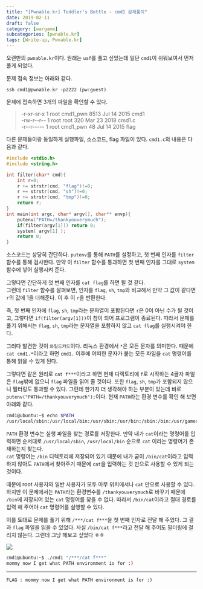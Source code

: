 ```yaml
---
title: "[Pwnable.kr] Toddler's Bottle - cmd1 문제풀이"
date: 2019-02-11
draft: false
category: [wargame]
subcategories: [pwnable.kr]
tags: [Write-up, Pwnable.kr]
---
```


오랜만의 `pwnable.kr`이다.
원래는 `uaf`를 풀고 싶었는데 일단 `cmd1`이 쉬워보여서 먼저 풀게 되었다.  

<!--more-->
  
문제 접속 정보는 아래와 같다.

```plain
ssh cmd1@pwnable.kr -p2222 (pw:guest)
```

문제에 접속하면 3개의 파일을 확인할 수 있다.  

> -r-xr-sr-x  1 root cmd1_pwn 8513 Jul 14  2015 cmd1  
> -rw-r--r--  1 root root      320 Mar 23  2018 cmd1.c  
> -r--r-----  1 root cmd1_pwn   48 Jul 14  2015 flag  

다른 문제들이랑 동일하게 실행파일, 소스코드, flag 파일이 있다.
`cmd1.c`의 내용은 다음과 같다.  

```c
#include <stdio.h>
#include <string.h>

int filter(char* cmd){
	int r=0;
	r += strstr(cmd, "flag")!=0;
	r += strstr(cmd, "sh")!=0;
	r += strstr(cmd, "tmp")!=0;
	return r;
}
int main(int argc, char* argv[], char** envp){
	putenv("PATH=/thankyouverymuch");
	if(filter(argv[1])) return 0;
	system( argv[1] );
	return 0;
}
```

소스코드는 상당히 간단하다.
`putenv`를 통해 `PATH`를 설정하고, 첫 번째 인자를 `filter` 함수를 통해 검사한다.
만약 이 `filter` 함수를 통과하면 첫 번째 인자를 그대로 `system` 함수에 넣어 실행시켜 준다.

그렇다면 간단하게 첫 번째 인자를 `cat flag`를 하면 될 것 같다.  
그런데 `filter` 함수를 살펴보면, 인자를 `flag`, `sh`, `tmp`와 비교해서 만약 그 값이 같다면 `r`의 값에 1을 더해준다.
이 후 이 `r`을 반환한다.  

즉, 첫 번째 인자에 `flag`, `sh`, `tmp`라는 문자열이 포함된다면 `r`은 0이 아닌 수가 될 것이고, 그렇다면 `if(filter(argv[1]))`이 참이 되어 프로그램이 종료된다.
따라서 문제를 풀기 위해서는 `flag`, `sh`, `tmp`라는 문자열을 포함하지 않고 `cat flag`를 실행시켜야 한다.

그러다 발견한 것이 `와일드카드`이다.
리눅스 환경에서 `*`은 모든 문자를 의미한다.
때문에 `cat cmd1.*`이라고 하면 `cmd1.` 이후에 어떠한 문자가 붙는 모든 파일을 `cat` 명령어를 통해 읽을 수 있게 된다.  

그렇다면 같은 원리로 `cat f***`이라고 하면 현재 디렉토리에 `f`로 시작하는 4글자 파일은 `flag`밖에 없으니 `flag` 파일을 읽어 줄 것이다.
또한 `flag`, `sh`, `tmp`가 포함되지 않으니 필터링도 통과할 수 있다.
그런데 한가지 더 생각해야 하는 부분이 있는데 바로 `putenv("PATH=/thankyouverymuch");`이다.
현재 `PATH`라는 환경 변수를 확인 해 보면 아래와 같다.  

```bash
cmd1@ubuntu:~$ echo $PATH
/usr/local/sbin:/usr/local/bin:/usr/sbin:/usr/bin:/sbin:/bin:/usr/games:/usr/local/games
```

`PATH` 환경 변수는 실행 파일을 찾는 경로를 저장한다.
만약 내가 `cat`이라는 명령어를 입력하면 순서대로 `/usr/local/sbin`, `/usr/local/bin` 순으로 `cat` 이라는 명령어가 존재하는지 찾는다.  
`cat` 명령어는 `/bin` 디렉토리에 저장되어 있기 때문에 내가 굳이 `/bin/cat`이라고 입력하지 않아도 `PATH`에서 찾아주기 때문에 `cat`을 입력하는 것 만으로 사용할 수 있게 되는 것이다.

때문에 root 사용자와 일반 사용자가 모두 아무 위치에서나 `cat` 만으로 사용할 수 있다.
하지만 이 문제에서는 `PATH`라는 환경변수를 `/thankyouverymuch`로 바꾸기 때문에 `/bin`에 저장되어 있는 `cat` 명령어를 찾을 수 없다.
따라서 `/bin/cat`이라고 절대 경로를 입력 해 주어야 `cat` 명령어를 실행할 수 있다.  

이를 토대로 문제를 풀기 위해 `/***/cat f***`을 첫 번째 인자로 전달 해 주었다.
그 결과 `flag` 파일을 읽을 수 있었다.
사실 `/bin/cat f***`라고 전달 해 주어도 필터링에 걸리지 않는다.
그런데 그냥 해보고 싶었다 ㅎㅎ  

![](/images/pwnable.kr/cmd1/cmd1_01.PNG)

```bash
cmd1@ubuntu:~$ ./cmd1 "/***/cat f***"
mommy now I get what PATH environment is for :)
```

---

```plain
FLAG : mommy now I get what PATH environment is for :)
```
